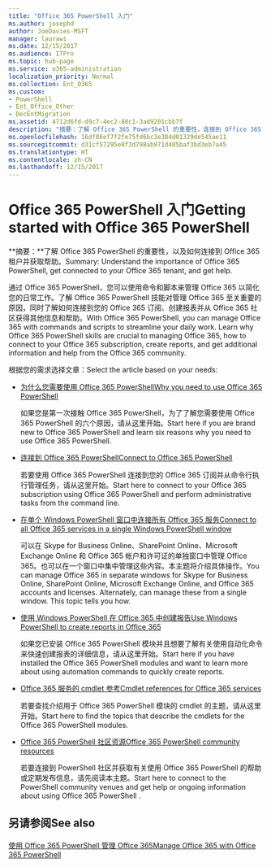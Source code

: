 ```yaml
---
title: "Office 365 PowerShell 入门"
ms.author: josephd
author: JoeDavies-MSFT
manager: laurawi
ms.date: 12/15/2017
ms.audience: ITPro
ms.topic: hub-page
ms.service: o365-administration
localization_priority: Normal
ms.collection: Ent_O365
ms.custom:
- PowerShell
- Ent_Office_Other
- DecEntMigration
ms.assetid: 4712d6fd-d9c7-4ec2-88c1-3ad9201cbb7f
description: "摘要：了解 Office 365 PowerShell 的重要性，连接到 Office 365 租户，并获取帮助。"
ms.openlocfilehash: 16df86ef7f2fe75fd6bc3e384d01329de545ae11
ms.sourcegitcommit: d31cf57295e8f3d798ab971d405baf3bd3eb7a45
ms.translationtype: HT
ms.contentlocale: zh-CN
ms.lasthandoff: 12/15/2017
---
```

# <a name="getting-started-with-office-365-powershell"></a><span data-ttu-id="b3add-103">Office 365 PowerShell 入门</span><span class="sxs-lookup"><span data-stu-id="b3add-103">Getting started with Office 365 PowerShell</span></span>

 <span data-ttu-id="b3add-104">**摘要：**了解 Office 365 PowerShell 的重要性，以及如何连接到 Office 365 租户并获取帮助。</span><span class="sxs-lookup"><span data-stu-id="b3add-104">Summary: Understand the importance of Office 365 PowerShell, get connected to your Office 365 tenant, and get help.</span></span>
  
<span data-ttu-id="b3add-p101">通过 Office 365 PowerShell，您可以使用命令和脚本来管理 Office 365 以简化您的日常工作。了解 Office 365 PowerShell 技能对管理 Office 365 至关重要的原因，同时了解如何连接到您的 Office 365 订阅、创建报表并从 Office 365 社区获得其他信息和帮助。</span><span class="sxs-lookup"><span data-stu-id="b3add-p101">With Office 365 PowerShell, you can manage Office 365 with commands and scripts to streamline your daily work. Learn why Office 365 PowerShell skills are crucial to managing Office 365, how to connect to your Office 365 subscription, create reports, and get additional information and help from the Office 365 community.</span></span>
  
<span data-ttu-id="b3add-107">根据您的需求选择文章：</span><span class="sxs-lookup"><span data-stu-id="b3add-107">Select the article based on your needs:</span></span>
  
- [<span data-ttu-id="b3add-108">为什么您需要使用 Office 365 PowerShell</span><span class="sxs-lookup"><span data-stu-id="b3add-108">Why you need to use Office 365 PowerShell</span></span>](why-you-need-to-use-office-365-powershell.md)
    
    <span data-ttu-id="b3add-109">如果您是第一次接触 Office 365 PowerShell，为了了解您需要使用 Office 365 PowerShell 的六个原因，请从这里开始。</span><span class="sxs-lookup"><span data-stu-id="b3add-109">Start here if you are brand new to Office 365 PowerShell and learn six reasons why you need to use Office 365 PowerShell.</span></span> 
    
- [<span data-ttu-id="b3add-110">连接到 Office 365 PowerShell</span><span class="sxs-lookup"><span data-stu-id="b3add-110">Connect to Office 365 PowerShell</span></span>](connect-to-office-365-powershell.md)
    
    <span data-ttu-id="b3add-111">若要使用 Office 365 PowerShell 连接到您的 Office 365 订阅并从命令行执行管理任务，请从这里开始。</span><span class="sxs-lookup"><span data-stu-id="b3add-111">Start here to connect to your Office 365 subscription using Office 365 PowerShell and perform administrative tasks from the command line.</span></span>
    
- [<span data-ttu-id="b3add-112">在单个 Windows PowerShell 窗口中连接所有 Office 365 服务</span><span class="sxs-lookup"><span data-stu-id="b3add-112">Connect to all Office 365 services in a single Windows PowerShell window</span></span>](connect-to-all-office-365-services-in-a-single-windows-powershell-window.md)
    
    <span data-ttu-id="b3add-p102">可以在 Skype for Business Online、SharePoint Online、Microsoft Exchange Online 和 Office 365 帐户和许可证的单独窗口中管理 Office 365。也可以在一个窗口中集中管理这些内容。本主题将介绍具体操作。</span><span class="sxs-lookup"><span data-stu-id="b3add-p102">You can manage Office 365 in separate windows for Skype for Business Online, SharePoint Online, Microsoft Exchange Online, and Office 365 accounts and licenses. Alternately, can manage these from a single window. This topic tells you how.</span></span>
    
- [<span data-ttu-id="b3add-116">使用 Windows PowerShell 在 Office 365 中创建报告</span><span class="sxs-lookup"><span data-stu-id="b3add-116">Use Windows PowerShell to create reports in Office 365</span></span>](use-windows-powershell-to-create-reports-in-office-365.md)
    
    <span data-ttu-id="b3add-117">如果您已安装 Office 365 PowerShell 模块并且想要了解有关使用自动化命令来快速创建报表的详细信息，请从这里开始。</span><span class="sxs-lookup"><span data-stu-id="b3add-117">Start here if you have installed the Office 365 PowerShell modules and want to learn more about using automation commands to quickly create reports.</span></span> 
    
- [<span data-ttu-id="b3add-118">Office 365 服务的 cmdlet 参考</span><span class="sxs-lookup"><span data-stu-id="b3add-118">Cmdlet references for Office 365 services</span></span>](cmdlet-references-for-office-365-services.md)
    
    <span data-ttu-id="b3add-119">若要查找介绍用于 Office 365 PowerShell 模块的 cmdlet 的主题，请从这里开始。</span><span class="sxs-lookup"><span data-stu-id="b3add-119">Start here to find the topics that describe the cmdlets for the Office 365 PowerShell modules.</span></span>
    
- [<span data-ttu-id="b3add-120">Office 365 PowerShell 社区资源</span><span class="sxs-lookup"><span data-stu-id="b3add-120">Office 365 PowerShell community resources</span></span>](office-365-powershell-community-resources.md)
    
    <span data-ttu-id="b3add-121">若要连接到 PowerShell 社区并获取有关使用 Office 365 PowerShell 的帮助或定期发布信息，请先阅读本主题。</span><span class="sxs-lookup"><span data-stu-id="b3add-121">Start here to connect to the PowerShell community venues and get help or ongoing information about using Office 365 PowerShell .</span></span>
    
## <a name="see-also"></a><span data-ttu-id="b3add-122">另请参阅</span><span class="sxs-lookup"><span data-stu-id="b3add-122">See also</span></span>

#### 

[<span data-ttu-id="b3add-123">使用 Office 365 PowerShell 管理 Office 365</span><span class="sxs-lookup"><span data-stu-id="b3add-123">Manage Office 365 with Office 365 PowerShell</span></span>](manage-office-365-with-office-365-powershell.md)


